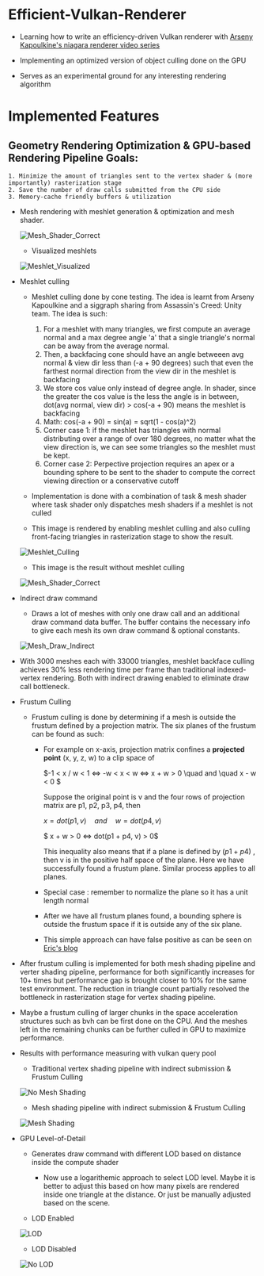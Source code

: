 # Efficient-Vulkan-Renderer

* Learning how to write an efficiency-driven Vulkan renderer with [Arseny Kapoulkine's niagara renderer video series](https://youtu.be/BR2my8OE1Sc)

* Implementing an optimized version of object culling done on the GPU

* Serves as an experimental ground for any interesting rendering algorithm


# Implemented Features

## Geometry Rendering Optimization & GPU-based Rendering Pipeline Goals:
    1. Minimize the amount of triangles sent to the vertex shader & (more importantly) rasterization stage
    2. Save the number of draw calls submitted from the CPU side
    3. Memory-cache friendly buffers & utilization

* Mesh rendering with meshlet generation & optimization and mesh shader. 

    ![Mesh_Shader_Correct](images/Simple_Mesh_Front.png)

    * Visualized meshlets

    ![Meshlet_Visualized](images/Meshlet_Visualized.png)

* Meshlet culling

    * Meshlet culling done by cone testing. The idea is learnt from Arseny Kapoulkine and a siggraph sharing from Assassin's Creed: Unity team. The idea is such:
        1. For a meshlet with many triangles, we first compute an average normal and a max degree angle 'a' that a 
        single triangle's normal can be away from the average normal.
        2. Then, a backfacing cone should have an angle betweeen avg normal & view dir less than (-a + 90 degrees) 
        such that even the farthest normal direction from the view dir in the meshlet is backfacing
        3. We store cos value only instead of degree angle. In shader, since the greater the cos value is the less the angle is in between, dot(avg normal, view dir) > cos(-a + 90) means the meshlet is backfacing
        4. Math: cos(-a + 90) = sin(a) = sqrt(1 - cos(a)^2)
        5. Corner case 1: if the meshlet has triangles with normal distributing over a range of over 180 degrees, no matter what the view direction is, we can see some triangles so the meshlet must be kept.
        6. Corner case 2: Perpective projection requires an apex or a bounding sphere to be sent to the shader to compute the correct viewing direction or a conservative cutoff

    * Implementation is done with a combination of task & mesh shader where task shader only dispatches mesh shaders if a meshlet is not culled

    * This image is rendered by enabling meshlet culling and also culling front-facing triangles in rasterization stage to show the result.

    ![Meshlet_Culling](images/Backface_Cone_Culling.png)

    * This image is the result without meshlet culling

    ![Mesh_Shader_Correct](images/Mesh_Shader_Correct.png)

* Indirect draw command

    * Draws a lot of meshes with only one draw call and an additional draw command data buffer. The buffer contains the necessary info to give each mesh its own draw command & optional constants.

    ![Mesh_Draw_Indirect](images/Mesh_Draw_Indirect.png)

* With 3000 meshes each with 33000 triangles, meshlet backface culling achieves 30% less rendering time per frame than traditional indexed-vertex rendering. Both with indirect drawing enabled to eliminate draw call bottleneck. 

* Frustum Culling

    * Frustum culling is done by determining if a mesh is outside the frustum defined by a projection matrix. The six planes of the frustum can be found as such:
        * For example on x-axis, projection matrix confines a **projected point** (x, y, z, w) to a clip space of 
        
            $-1 < x / w < 1 <=> -w < x < w <=> x + w > 0 \quad and \quad x - w < 0 $
        
            Suppose the original point is v and the four rows of projection matrix are p1, p2, p3, p4, then 

            $x = dot(p1, v) \quad and \quad w = dot(p4, v)$
         
            $ x + w > 0 <=> dot(p1 + p4, v) > 0$

            This inequality also means that if a plane is defined by $(p1 + p4)$ , then v is in the positive half space of the plane. Here we have successfully found a frustum plane. Similar process applies to all planes.
        * Special case : remember to normalize the plane so it has a unit length normal
        * After we have all frustum planes found, a bounding sphere is outside the frustum space if it is outside any of the six plane. 
        * This simple approach can have false positive as can be seen on [Eric's blog](https://lxjk.github.io/2018/03/25/Improve-Tile-based-Light-Culling-with-Spherical-sliced-Cone.html#_the_problem_of_sphere_frustum_test)

* After frustum culling is implemented for both mesh shading pipeline and verter shading pipeline, performance for both significantly increases for 10+ times but performance gap is brought closer to 10% for the same test environment. The reduction in triangle count partially resolved the bottleneck in rasterization stage for vertex shading pipeline. 

* Maybe a frustum culling of larger chunks in the space acceleration structures such as bvh can be first done on the CPU. And the meshes left in the remaining chunks can be further culled in GPU to maximize performance.

* Results with performance measuring with vulkan query pool

    * Traditional vertex shading pipeline with indirect submission & Frustum Culling

    ![No Mesh Shading](images/GPU_FRUSTUM_CULLING_WITH_QUERY.png)

    * Mesh shading pipeline with indirect submission & Frustum Culling

    ![Mesh Shading](images/GPU_FRUSTUM_CULLING_WITH_QUERY_AND_MESH_SHADING.png)

* GPU Level-of-Detail

    * Generates draw command with different LOD based on distance inside the compute shader
        * Now use a logarithemic approach to select LOD level. Maybe it is better to adjust this based on how many pixels are rendered inside one triangle at the distance. Or just be manually adjusted based on the scene.

    * LOD Enabled

    ![LOD](images/GPU_LOD_ON.png)

    * LOD Disabled

    ![No LOD](images/GPU_LOD_OFF.png)